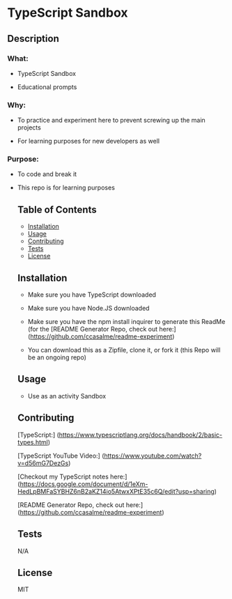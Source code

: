 # TypeScript Sandbox
  
## Description
  
### What: 

- TypeScript Sandbox

- Educational prompts

### Why: 

- To practice and experiment here to prevent screwing up the main projects

- For learning purposes for new developers as well

### Purpose:

- To code and break it

- This repo is for learning purposes

  
  ## Table of Contents
  - [Installation](#installation)
  - [Usage](#usage)
  - [Contributing](#contributing)
  - [Tests](#tests)
  - [License](#license)
  
  ## Installation
  - Make sure you have TypeScript downloaded

  - Make sure you have Node.JS downloaded

  - Make sure you have the npm install inquirer to generate this ReadMe (for the [README Generator Repo, check out here:] (https://github.com/ccasalme/readme-experiment)
 
  - You can download this as a Zipfile, clone it, or fork it (this Repo will be an ongoing repo)

  
  ## Usage
  - Use as an activity Sandbox

  
  ## Contributing
  [TypeScript:] (https://www.typescriptlang.org/docs/handbook/2/basic-types.html)

  [TypeScript YouTube Video:] (https://www.youtube.com/watch?v=d56mG7DezGs)

  [Checkout my TypeScript notes here:] (https://docs.google.com/document/d/1eXm-HedLpBMFaSYBHZ6nB2aKZ14io5AtwxXPtE35c6Q/edit?usp=sharing)

  [README Generator Repo, check out here:] (https://github.com/ccasalme/readme-experiment)

  
  ## Tests
  N/A

  
  ## License
  MIT
      
